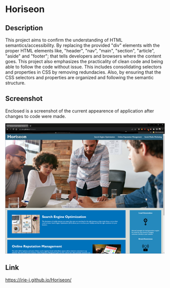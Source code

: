 # Horiseon

## Description

This project aims to confirm the understanding of HTML semantics/accessibility. By replacing the provided "div" elements with the proper HTML elements like, "header", "nav", "main", "section", "article", "aside" and "footer"; that tells developers and browsers where the content goes.  This project also emphasizes the practicality of clean code and being able to follow the code without issue. This includes consolidating selectors and properties in CSS by removing redundacies. Also, by ensuring that the CSS selectors and properties are organized and following the semantic structure.

## Screenshot

Enclosed is a screenshot of the current appearence of application after changes to code were made.

![Screenshot of application](./assets/images/screenshot-2.png)

## Link

https://irie-i.github.io/Horiseon/


